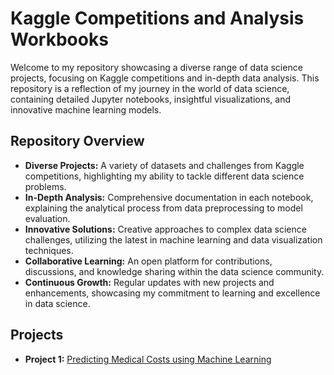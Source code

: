 # Kaggle Competitions and Analysis Workbooks
Welcome to my repository showcasing a diverse range of data science projects, focusing on Kaggle competitions and in-depth data analysis. This repository is a reflection of my journey in the world of data science, containing detailed Jupyter notebooks, insightful visualizations, and innovative machine learning models.

## Repository Overview

- **Diverse Projects:** A variety of datasets and challenges from Kaggle competitions, highlighting my ability to tackle different data science problems.
- **In-Depth Analysis:** Comprehensive documentation in each notebook, explaining the analytical process from data preprocessing to model evaluation.
- **Innovative Solutions:** Creative approaches to complex data science challenges, utilizing the latest in machine learning and data visualization techniques.
- **Collaborative Learning:** An open platform for contributions, discussions, and knowledge sharing within the data science community.
- **Continuous Growth:** Regular updates with new projects and enhancements, showcasing my commitment to learning and excellence in data science.

## Projects

- **Project 1:** [Predicting Medical Costs using Machine Learning](https://github.com/EfthimiosVlahos/Kaggle-Competitions-Workbooks/tree/main/Medical_Insurance%20Cost_Prediction_Notebook)



